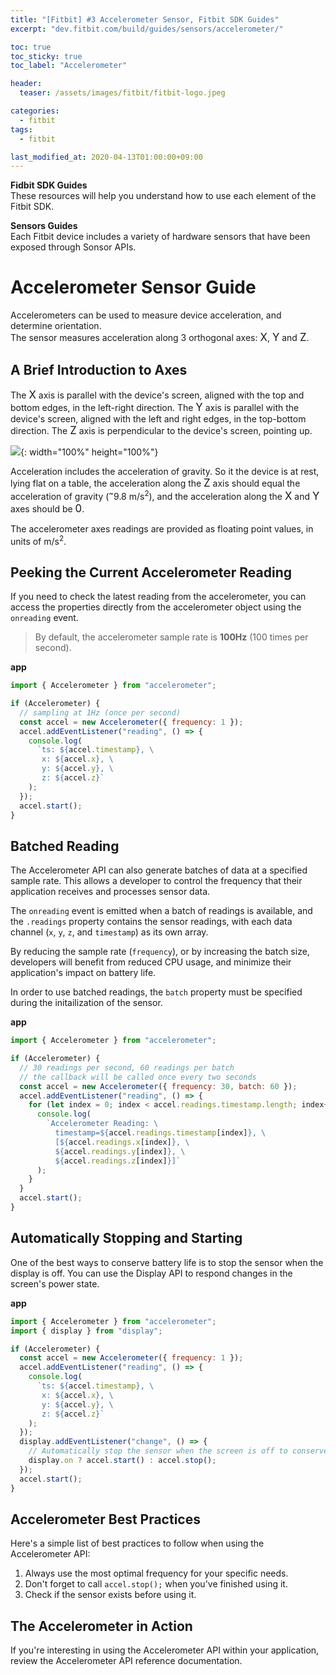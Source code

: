```yaml
---
title: "[Fitbit] #3 Accelerometer Sensor, Fitbit SDK Guides"
excerpt: "dev.fitbit.com/build/guides/sensors/accelerometer/"

toc: true
toc_sticky: true
toc_label: "Accelerometer"

header:
  teaser: /assets/images/fitbit/fitbit-logo.jpeg

categories:
  - fitbit
tags:
  - fitbit

last_modified_at: 2020-04-13T01:00:00+09:00
---  
```


**Fidbit SDK Guides**  
These resources will help you understand how to use each element of the Fitbit SDK.  

**Sensors Guides**  
Each Fitbit device includes a variety of hardware sensors that have been exposed through Sonsor APIs.  

# Accelerometer Sensor Guide
Accelerometers can be used to measure device acceleration, and determine orientation.  
The sensor measures acceleration along 3 orthogonal axes: <big>X</big>, <big>Y</big> and <big>Z</big>.  

## A Brief Introduction to Axes

The <big>X</big> axis is parallel with the device's screen, aligned with the top and bottom edges, in the left-right direction. The <big>Y</big> axis is parallel with the device's screen, aligned with the left and right edges, in the top-bottom direction. The <big>Z</big> axis is perpendicular to the device's screen, pointing up.  

![](https://eliotjang.github.io/assets/images/fitbit/accelerometer-sensor-guide-1.png){: width="100%" height="100%"}  

Acceleration includes the acceleration of gravity. So it the device is at rest, lying flat on a table, the acceleration along the <big>Z</big> axis should equal the acceleration of gravity (<sup>~</sup>9.8 m/s<sup>2</sup>), and the acceleration along the <big>X</big> and <big>Y</big> axes should be <big>0</big>.  

The accelerometer axes readings are provided as floating point values, in units of m/s<sup>2</sup>.  

## Peeking the Current Accelerometer Reading  

If you need to check the latest reading from the accelerometer, you can access the properties directly from the accelerometer object using the `onreading` event.  

> By default, the accelerometer sample rate is **100Hz** (100 times per second).  

**app**  

```javascript  
import { Accelerometer } from "accelerometer";

if (Accelerometer) {
  // sampling at 1Hz (once per second)
  const accel = new Accelerometer({ frequency: 1 });
  accel.addEventListener("reading", () => {
    console.log(
      `ts: ${accel.timestamp}, \
       x: ${accel.x}, \
       y: ${accel.y}, \
       z: ${accel.z}`
    );
  });
  accel.start();
}
```  

## Batched Reading  

The Accelerometer API can also generate batches of data at a specified sample rate. This allows a developer to control the frequency that their application receives and processes sensor data.  

The `onreading` event is emitted when a batch of readings is available, and the `.readings` property contains the sensor readings, with each data channel (`x`, `y`, `z`, and `timestamp`) as its own array.  

By reducing the sample rate (`frequency`), or by increasing the batch size, developers will benefit from reduced CPU usage, and minimize their application's impact on battery life.  

In order to use batched readings, the `batch` property must be specified during the initailization of the sensor.  

**app**  

```javascript 
import { Accelerometer } from "accelerometer";

if (Accelerometer) {
  // 30 readings per second, 60 readings per batch
  // the callback will be called once every two seconds
  const accel = new Accelerometer({ frequency: 30, batch: 60 });
  accel.addEventListener("reading", () => {
    for (let index = 0; index < accel.readings.timestamp.length; index++) {
      console.log(
        `Accelerometer Reading: \
          timestamp=${accel.readings.timestamp[index]}, \
          [${accel.readings.x[index]}, \
          ${accel.readings.y[index]}, \
          ${accel.readings.z[index]}]`
      );
    }
  }
  accel.start();
}
```  

## Automatically Stopping and Starting  

One of the best ways to conserve battery life is to stop the sensor when the display is off. You can use the Display API to respond changes in the screen's power state.  

**app**  

```javascript  
import { Accelerometer } from "accelerometer";
import { display } from "display";

if (Accelerometer) {
  const accel = new Accelerometer({ frequency: 1 });
  accel.addEventListener("reading", () => {
    console.log(
      `ts: ${accel.timestamp}, \
       x: ${accel.x}, \
       y: ${accel.y}, \
       z: ${accel.z}`
    );
  });
  display.addEventListener("change", () => {
    // Automatically stop the sensor when the screen is off to conserve battery
    display.on ? accel.start() : accel.stop();
  });
  accel.start();
}
```  

## Accelerometer Best Practices  
Here's a simple list of best practices to follow when using the Accelerometer API:  

1. Always use the most optimal frequency for your specific needs.
2. Don't forget to call `accel.stop();` when you've finished using it.
3. Check if the sensor exists before using it.  

## The Accelerometer in Action  
If you're interesting in using the Accelerometer API within your application, review the Accelerometer API reference documentation.  




























